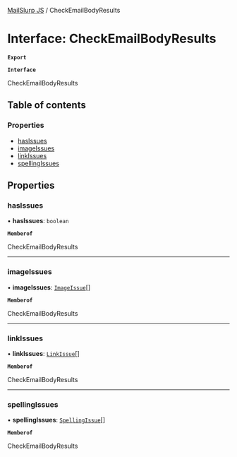 [MailSlurp JS](../README.md) / CheckEmailBodyResults

# Interface: CheckEmailBodyResults

**`Export`**

**`Interface`**

CheckEmailBodyResults

## Table of contents

### Properties

- [hasIssues](CheckEmailBodyResults.md#hasissues)
- [imageIssues](CheckEmailBodyResults.md#imageissues)
- [linkIssues](CheckEmailBodyResults.md#linkissues)
- [spellingIssues](CheckEmailBodyResults.md#spellingissues)

## Properties

### hasIssues

• **hasIssues**: `boolean`

**`Memberof`**

CheckEmailBodyResults

___

### imageIssues

• **imageIssues**: [`ImageIssue`](ImageIssue.md)[]

**`Memberof`**

CheckEmailBodyResults

___

### linkIssues

• **linkIssues**: [`LinkIssue`](LinkIssue.md)[]

**`Memberof`**

CheckEmailBodyResults

___

### spellingIssues

• **spellingIssues**: [`SpellingIssue`](SpellingIssue.md)[]

**`Memberof`**

CheckEmailBodyResults
